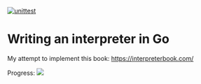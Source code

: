 [![unittest](https://github.com/3cham/monkey/actions/workflows/ci.yaml/badge.svg)](https://github.com/3cham/monkey/actions/workflows/ci.yaml)

# Writing an interpreter in Go

My attempt to implement this book: https://interpreterbook.com/

Progress: ![](https://geps.dev/progress/26)